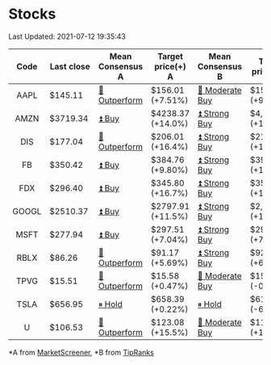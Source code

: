 # Stocks
Last Updated: 2021-07-12 19:35:43

|Code|Last close|Mean Consensus A|Target price(+) A|Mean Consensus B|Target price(+) B|
|:--:|-|-|-|-|-|
|AAPL|$145.11 |[🔼 Outperform](https://m.marketscreener.com/quote/stock/-4849/)|$156.01 (+7.51%)|[🔼 Moderate Buy](https://www.tipranks.com/stocks/aapl/forecast)|$158.27 (+9.07%)|
|AMZN|$3719.34 |[⏫ Buy](https://m.marketscreener.com/quote/stock/-12864605/)|$4238.37 (+14.0%)|[⏫ Strong Buy](https://www.tipranks.com/stocks/amzn/forecast)|$4,299.35 (+15.59%)|
|DIS|$177.04 |[🔼 Outperform](https://m.marketscreener.com/quote/stock/-4842/)|$206.01 (+16.4%)|[⏫ Strong Buy](https://www.tipranks.com/stocks/dis/forecast)|$210.94 (+19.15%)|
|FB|$350.42 |[⏫ Buy](https://m.marketscreener.com/quote/stock/-10547141/)|$384.76 (+9.80%)|[⏫ Strong Buy](https://www.tipranks.com/stocks/fb/forecast)|$390.47 (+11.43%)|
|FDX|$296.40 |[⏫ Buy](https://m.marketscreener.com/quote/stock/-12585/)|$345.80 (+16.7%)|[⏫ Strong Buy](https://www.tipranks.com/stocks/fdx/forecast)|$355.45 (+19.92%)|
|GOOGL|$2510.37 |[⏫ Buy](https://m.marketscreener.com/quote/stock/-24203373/)|$2797.91 (+11.5%)|[⏫ Strong Buy](https://www.tipranks.com/stocks/googl/forecast)|$2,809.00 (+11.90%)|
|MSFT|$277.94 |[⏫ Buy](https://m.marketscreener.com/quote/stock/-4835/)|$297.51 (+7.04%)|[⏫ Strong Buy](https://www.tipranks.com/stocks/msft/forecast)|$297.96 (+7.20%)|
|RBLX|$86.26 |[🔼 Outperform](https://m.marketscreener.com/quote/stock/-117793644/)|$91.17 (+5.69%)|[⏫ Strong Buy](https://www.tipranks.com/stocks/rblx/forecast)|$92.20 (+6.89%)|
|TPVG|$15.51 |[🔼 Outperform](https://m.marketscreener.com/quote/stock/-15933327/)|$15.58 (+0.47%)|[🔼 Moderate Buy](https://www.tipranks.com/stocks/tpvg/forecast)|$15.50 (-0.06%)|
|TSLA|$656.95 |[⏸ Hold](https://m.marketscreener.com/quote/stock/-6344549/)|$658.39 (+0.22%)|[⏸ Hold](https://www.tipranks.com/stocks/tsla/forecast)|$611.95 (-6.85%)|
|U|$106.53 |[🔼 Outperform](https://m.marketscreener.com/quote/stock/-112492634/)|$123.08 (+15.5%)|[🔼 Moderate Buy](https://www.tipranks.com/stocks/u/forecast)|$118.00 (+10.77%)|


*A from [MarketScreener](https://www.marketscreener.com), *B from [TipRanks](https://www.tipranks.com)

